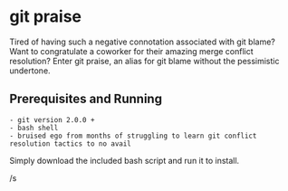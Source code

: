 # git praise

Tired of having such a negative connotation associated with git blame? Want to congratulate a coworker for their amazing merge conflict resolution? Enter git praise, an alias for git blame without the pessimistic undertone.

## Prerequisites and Running

```
- git version 2.0.0 +
- bash shell
- bruised ego from months of struggling to learn git conflict resolution tactics to no avail
```
Simply download the included bash script and run it to install. 

/s
